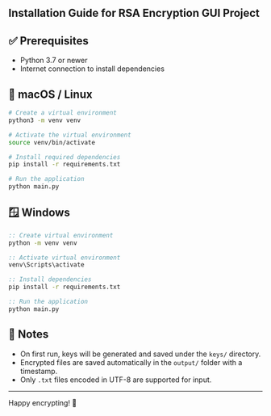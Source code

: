 Installation Guide for RSA Encryption GUI Project
---------------------------------------------------

## ✅ Prerequisites
- Python 3.7 or newer
- Internet connection to install dependencies


## 🔧 macOS / Linux

```bash
# Create a virtual environment
python3 -m venv venv

# Activate the virtual environment
source venv/bin/activate

# Install required dependencies
pip install -r requirements.txt

# Run the application
python main.py
```


## 🪟 Windows

```cmd
:: Create virtual environment
python -m venv venv

:: Activate virtual environment
venv\Scripts\activate

:: Install dependencies
pip install -r requirements.txt

:: Run the application
python main.py
```


## 📌 Notes
- On first run, keys will be generated and saved under the `keys/` directory.
- Encrypted files are saved automatically in the `output/` folder with a timestamp.
- Only `.txt` files encoded in UTF-8 are supported for input.

---
Happy encrypting! 🔐